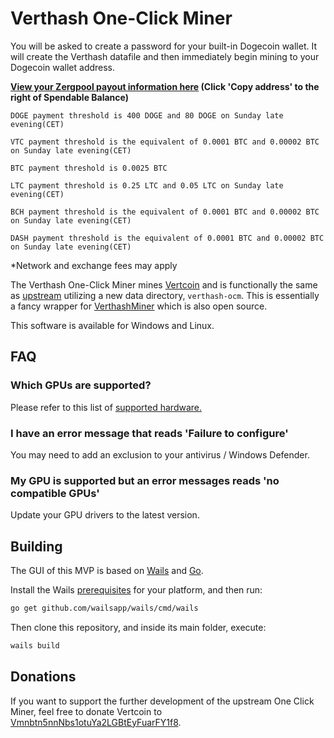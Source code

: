 # Verthash One-Click Miner

You will be asked to create a password for your built-in Dogecoin wallet. It will create the Verthash datafile and then immediately begin mining to your Dogecoin wallet address.

**[View your Zergpool payout information here](https://zergpool.com/?address=) (Click 'Copy address' to the right of Spendable Balance)**

`DOGE payment threshold is 400 DOGE and 80 DOGE on Sunday late evening(CET)`

`VTC payment threshold is the equivalent of 0.0001 BTC and 0.00002 BTC on Sunday late evening(CET)`

`BTC payment threshold is 0.0025 BTC `

`LTC payment threshold is 0.25 LTC and 0.05 LTC on Sunday late evening(CET)`

`BCH payment threshold is the equivalent of 0.0001 BTC and 0.00002 BTC on Sunday late evening(CET)`

`DASH payment threshold is the equivalent of 0.0001 BTC and 0.00002 BTC on Sunday late evening(CET)`

*Network and exchange fees may apply

The Verthash One-Click Miner mines [Vertcoin](https://vertcoin.org) and is functionally the same as [upstream](https://github.com/vertcoin-project/one-click-miner-vnext) utilizing a new data directory, `verthash-ocm`.  This is essentially a fancy wrapper for [VerthashMiner](https://github.com/CryptoGraphics/VerthashMiner) which is also open source.

This software is available for Windows and Linux.

## FAQ

### Which GPUs are supported?

Please refer to this list of [supported hardware.](https://github.com/CryptoGraphics/VerthashMiner#supported-hardware)

### I have an error message that reads 'Failure to configure'

You may need to add an exclusion to your antivirus / Windows Defender.

### My GPU is supported but an error messages reads 'no compatible GPUs'

Update your GPU drivers to the latest version.


## Building

The GUI of this MVP is based on [Wails](https://wails.app) and [Go](https://golang.org/).

Install the Wails [prerequisites](https://wails.app/home.html#prerequisites) for your platform, and then run:

```bash
go get github.com/wailsapp/wails/cmd/wails
```

Then clone this repository, and inside its main folder, execute:

```bash
wails build
```

## Donations

If you want to support the further development of the upstream One Click Miner, feel free to donate Vertcoin to [Vmnbtn5nnNbs1otuYa2LGBtEyFuarFY1f8](https://insight.vertcoin.org/address/Vmnbtn5nnNbs1otuYa2LGBtEyFuarFY1f8).
